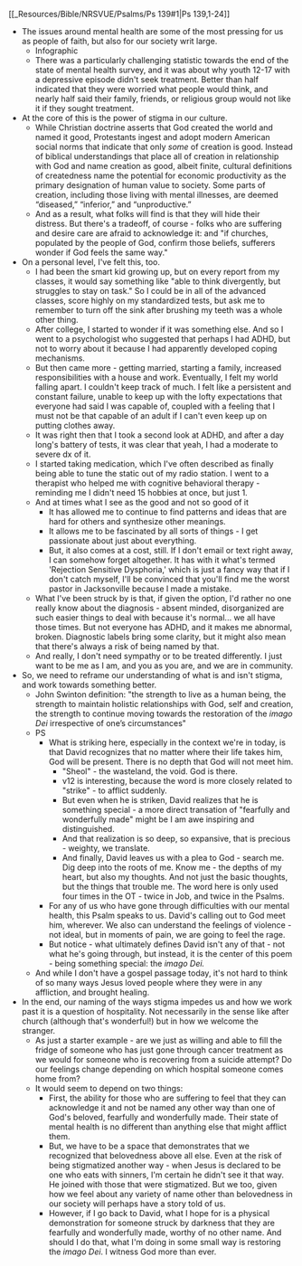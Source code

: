 [[_Resources/Bible/NRSVUE/Psalms/Ps 139#1|Ps 139,1-24]] 

- The issues around mental health are some of the most pressing for us as people of faith, but also for our society writ large.  
	- Infographic
	- There was a particularly challenging statistic towards the end of the state of mental health survey, and it was about why youth 12-17 with a depressive episode didn't seek treatment.  Better than half indicated that they were worried what people would think, and nearly half said their family, friends, or religious group would not like it if they sought treatment.
- At the core of this is the power of stigma in our culture.
	- While Christian doctrine asserts that God created the world and named it good, Protestants ingest and adopt modern American social norms that indicate that only _some_ of creation is good. Instead of biblical understandings that place all of creation in relationship with God and name creation as good, albeit finite, cultural definitions of createdness name the potential for economic productivity as the primary designation of human value to society. Some parts of creation, including those living with mental illnesses, are deemed “diseased,” “inferior,” and “unproductive.”
	- And as a result, what folks will find is that they will hide their distress. But there's a tradeoff, of course - folks who are suffering and desire care are afraid to acknowledge it: and "if churches, populated by the people of God, confirm those beliefs, sufferers wonder if God feels the same way."
- On a personal level, I've felt this, too.
	- I had been the smart kid growing up, but on every report from my classes, it would say something like "able to think divergently, but struggles to stay on task."  So I could be in all of the advanced classes, score highly on my standardized tests, but ask me to remember to turn off the sink after brushing my teeth was a whole other thing.
	- After college, I started to wonder if it was something else.  And so I went to a psychologist who suggested that perhaps I had ADHD, but not to worry about it because I had apparently developed coping mechanisms.
	- But then came more - getting married, starting a family, increased responsibilities with a house and work.  Eventually, I felt my world falling apart.  I couldn't keep track of much.  I felt like a persistent and constant failure, unable to keep up with the lofty expectations that everyone had said I was capable of, coupled with a feeling that I must not be that capable of an adult if I can't even keep up on putting clothes away.
	- It was right then that I took a second look at ADHD, and after a day long's battery of tests, it was clear that yeah, I had a moderate to severe dx of it.
	- I started taking medication, which I've often described as finally being able to tune the static out of my radio station.  I went to a therapist who helped me with cognitive behavioral therapy - reminding me I didn't need 15 hobbies at once, but just 1.
	- And at times what I see as the good and not so good of it
		- It has allowed me to continue to find patterns and ideas that are hard for others and synthesize other meanings.
		- It allows me to be fascinated by all sorts of things - I get passionate about just about everything.
		- But, it also comes at a cost, still.  If I don't email or text right away, I can somehow forget altogether.  It has with it what's termed 'Rejection Sensitive Dysphoria,' which is just a fancy way that if I don't catch myself, I'll be convinced that you'll find me the worst pastor in Jacksonville because I made a mistake.
	- What I've been struck by is that, if given the option, I'd rather no one really know about the diagnosis - absent minded, disorganized are such easier things to deal with because it's normal... we all have those times.  But not everyone has ADHD, and it makes me abnormal, broken.  Diagnostic labels bring some clarity, but it might also mean that there's always a risk of being named by that.
	- And really, I don't need sympathy or to be treated differently.  I just want to be me as I am, and you as you are, and we are in community.
- So, we need to reframe our understanding of what is and isn't stigma, and work towards something better.
	- John Swinton definition: "the strength to live as a human being, the strength to maintain holistic relationships with God, self and creation, the strength to continue moving towards the restoration of the _imago_ _Dei_ irrespective of one’s circumstances"
	- PS
		- What is striking here, especially in the context we're in today, is that David recognizes that no matter where their life takes him, God will be present.  There is no depth that God will not meet him.  
			- "Sheol" - the wasteland, the void.  God is there.
			- v12 is interesting, because the word is more closely related to "strike" - to afflict suddenly.  
			- But even when he is striken, David realizes that he is something special - a more direct transation of "fearfully and wonderfully made" might be I am awe inspiring and distinguished.
			- And that realization is so deep, so expansive, that is precious - weighty, we translate.
			- And finally, David leaves us with a plea to God - search me.  Dig deep into the roots of me.  Know me - the depths of my heart, but also my thoughts.  And not just the basic thoughts, but the things that trouble me.  The word here is only used four times in the OT - twice in Job, and twice in the Psalms.  
		- For any of us who have gone through difficulties with our mental health, this Psalm speaks to us.  David's calling out to God meet him, wherever.  We also can understand the feelings of violence - not ideal, but in moments of pain, we are going to feel the rage.
		- But notice - what ultimately defines David isn't any of that - not what he's going through, but instead, it is the center of this poem - being something special: the *imago Dei.*
	- And while I don't have a gospel passage today, it's not hard to think of so many ways Jesus loved people where they were in any affliction, and brought healing.
- In the end, our naming of the ways stigma impedes us and how we work past it is a question of hospitality.  Not necessarily in the sense like after church (although that's wonderful!) but in how we welcome the stranger.
	- As just a starter example - are we just as willing and able to fill the fridge of someone who has just gone through cancer treatment as we would for someone who is recovering from a suicide attempt?  Do our feelings change depending on which hospital someone comes home from?
	- It would seem to depend on two things:
		- First, the ability for those who are suffering to feel that they can acknowledge it and not be named any other way than one of God's beloved, fearfully and wonderfully made.  Their state of mental health is no different than anything else that might afflict them.  
		- But, we have to be a space that demonstrates that we recognized that belovedness above all else.  Even at the risk of being stigmatized another way - when Jesus is declared to be one who eats with sinners, I'm certain he didn't see it that way.  He joined with those that were stigmatized.  But we too, given how we feel about any variety of name other than belovedness in our society will perhaps have a story told of us.
		- However, if I go back to David, what I hope for is a physical demonstration for someone struck by darkness that they are fearfully and wonderfully made, worthy of no other name.  And should I do that, what I'm doing in some small way is restoring the *imago Dei*.  I witness God more than ever.
